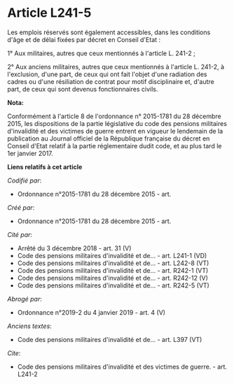 # Article L241-5

Les emplois réservés sont également accessibles, dans les conditions d'âge et de délai fixées par décret en Conseil d'Etat :

1° Aux militaires, autres que ceux mentionnés à l'article L. 241-2 ;

2° Aux anciens militaires, autres que ceux mentionnés à l'article L. 241-2, à l'exclusion, d'une part, de ceux qui ont fait
l'objet d'une radiation des cadres ou d'une résiliation de contrat pour motif disciplinaire et, d'autre part, de ceux qui
sont devenus fonctionnaires civils.

**Nota:**

Conformément à l'article 8 de l'ordonnance n° 2015-1781 du 28 décembre 2015, les dispositions de la partie législative du
code des pensions militaires d'invalidité et des victimes de guerre entrent en vigueur le lendemain de la publication au
Journal officiel de la République française du décret en Conseil d'Etat relatif à la partie réglementaire dudit code, et au
plus tard le 1er janvier 2017.

**Liens relatifs à cet article**

_Codifié par_:

  - Ordonnance n°2015-1781 du 28 décembre 2015 - art.

_Créé par_:

  - Ordonnance n°2015-1781 du 28 décembre 2015 - art.

_Cité par_:

  - Arrêté du 3 décembre 2018 - art. 31 (V)
  - Code des pensions militaires d'invalidité et de... - art. L241-1 (VD)
  - Code des pensions militaires d'invalidité et de... - art. L242-8 (VT)
  - Code des pensions militaires d'invalidité et de... - art. R242-1 (VT)
  - Code des pensions militaires d'invalidité et de... - art. R242-12 (V)
  - Code des pensions militaires d'invalidité et de... - art. R242-5 (VT)

_Abrogé par_:

  - Ordonnance n°2019-2 du 4 janvier 2019 - art. 4 (V)

_Anciens textes_:

  - Code des pensions militaires d'invalidité et de... - art. L397 (VT)

_Cite_:

  - Code des pensions militaires d'invalidité et des victimes de guerre. - art. L241-2
